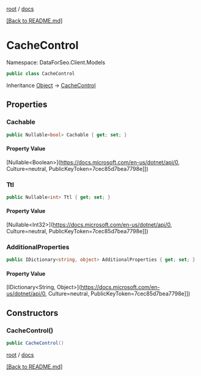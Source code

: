 [root](./../ "root") / [docs](./ "docs")

[[Back to README.md]](./../README.md "[Back to README.md]")

# CacheControl

Namespace: DataForSeo.Client.Models

```csharp
public class CacheControl
```

Inheritance [Object](https://docs.microsoft.com/en-us/dotnet/api/Object) → [CacheControl](./CacheControl.md)

## Properties

### **Cachable**

```csharp
public Nullable<bool> Cachable { get; set; }
```

#### Property Value

[Nullable&lt;Boolean&gt;](https://docs.microsoft.com/en-us/dotnet/api/0, Culture=neutral, PublicKeyToken=7cec85d7bea7798e]])<br>

### **Ttl**

```csharp
public Nullable<int> Ttl { get; set; }
```

#### Property Value

[Nullable&lt;Int32&gt;](https://docs.microsoft.com/en-us/dotnet/api/0, Culture=neutral, PublicKeyToken=7cec85d7bea7798e]])<br>

### **AdditionalProperties**

```csharp
public IDictionary<string, object> AdditionalProperties { get; set; }
```

#### Property Value

[IDictionary&lt;String, Object&gt;](https://docs.microsoft.com/en-us/dotnet/api/0, Culture=neutral, PublicKeyToken=7cec85d7bea7798e]])<br>

## Constructors

### **CacheControl()**

```csharp
public CacheControl()
```

[root](./../ "root") / [docs](./ "docs")

[[Back to README.md]](./../README.md "[Back to README.md]")
